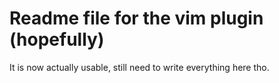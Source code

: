 # Readme file for the vim plugin (hopefully)
It is now actually usable, still need to write everything here tho.
